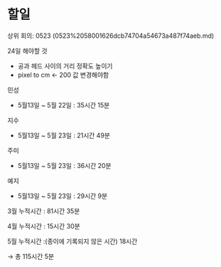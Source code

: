 # 할일

상위 회의: 0523 (0523%2058001626dcb74704a54673a487f74aeb.md)

24일 해야할 것

- 공과 헤드 사이의 거리 정확도 높이기
- pixel to cm ← 200 값 변경해야함

민성 

- 5월13일 ~ 5월 22일 : 35시간 15분

지수

- 5월13일 ~ 5월 23일 : 21시간 49분

주미

- 5월13일 ~ 5월 23일 : 36시간 20분

예지

- 5월13일 ~ 5월 23일 : 29시간 9분

3월 누적시간 : 81시간 35분

4월 누적시간 : 15시간 30분

5월 누적시간 :(종이에 기록되지 않은 시간) 18시간

→ 총 115시간 5분